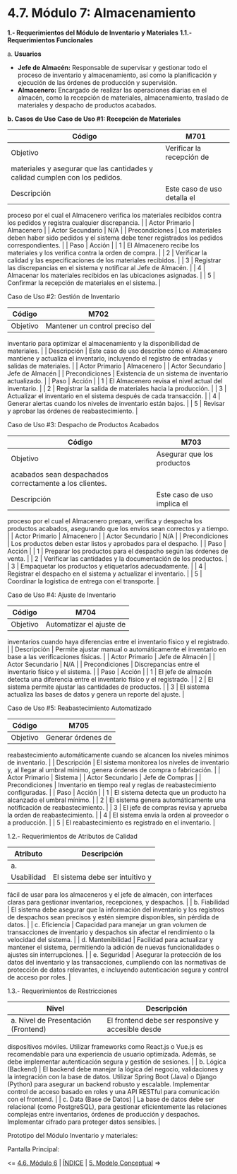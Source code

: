 # 4.7. Módulo 7: Almacenamiento

**1.- Requerimientos del Módulo de Inventario y Materiales**
**1.1.- Requerimientos Funcionales**

 a. **Usuarios**
- **Jefe de Almacén:** Responsable de supervisar y gestionar todo el proceso de inventario y almacenamiento, así como la planificación y ejecución de las órdenes de producción y supervisión.
- **Almacenero:** Encargado de realizar las operaciones diarias en el almacén, como la recepción de materiales, almacenamiento, traslado de materiales y despacho de productos acabados.

**b. Casos de Uso**
 **Caso de Uso #1: Recepción de Materiales**

| Código | M701 |
| --- | --- |
| Objetivo | Verificar la recepción de
  materiales y asegurar que las cantidades y calidad cumplen con los pedidos. |
| Descripción | Este caso de uso detalla el
  proceso por el cual el Almacenero verifica los materiales recibidos contra
  los pedidos y registra cualquier discrepancia. |
| Actor
  Primario | Almacenero |
| Actor
  Secundario | N/A |
| Precondiciones | Los materiales deben haber sido
  pedidos y el sistema debe tener registrados los pedidos correspondientes. |
| Paso | Acción |
| 1 | El Almacenero recibe los
  materiales y los verifica contra la orden de compra. |
| 2 | Verificar la calidad y las
  especificaciones de los materiales recibidos. |
| 3 | Registrar las discrepancias en el
  sistema y notificar al Jefe de Almacén. |
| 4 | Almacenar los materiales recibidos
  en las ubicaciones asignadas. |
| 5 | Confirmar la recepción de
  materiales en el sistema. |

Caso de Uso #2: Gestión de Inventario

| Código | M702 |
| --- | --- |
| Objetivo | Mantener un control preciso del
  inventario para optimizar el almacenamiento y la disponibilidad de
  materiales. |
| Descripción | Este caso de uso describe cómo el
  Almacenero mantiene y actualiza el inventario, incluyendo el registro de
  entradas y salidas de materiales. |
| Actor
  Primario | Almacenero |
| Actor
  Secundario | Jefe de Almacén |
| Precondiciones | Existencia de un sistema de
  inventario actualizado. |
| Paso | Acción |
| 1 | El Almacenero revisa el nivel
  actual del inventario. |
| 2 | Registrar la salida de materiales
  hacia la producción. |
| 3 | Actualizar el inventario en el
  sistema después de cada transacción. |
| 4 | Generar alertas cuando los niveles
  de inventario están bajos. |
| 5 | Revisar y aprobar las órdenes de
  reabastecimiento. |

Caso de Uso #3: Despacho de Productos Acabados

| Código | M703 |
| --- | --- |
| Objetivo | Asegurar que los productos
  acabados sean despachados correctamente a los clientes. |
| Descripción | Este caso de uso implica el
  proceso por el cual el Almacenero prepara, verifica y despacha los productos
  acabados, asegurando que los envíos sean correctos y a tiempo. |
| Actor
  Primario | Almacenero |
| Actor
  Secundario | N/A |
| Precondiciones | Los productos deben estar listos y
  aprobados para el despacho. |
| Paso | Acción |
| 1 | Preparar los productos para el
  despacho según las órdenes de venta. |
| 2 | Verificar las cantidades y la
  documentación de los productos. |
| 3 | Empaquetar los productos y
  etiquetarlos adecuadamente. |
| 4 | Registrar el despacho en el
  sistema y actualizar el inventario. |
| 5 | Coordinar la logística de entrega
  con el transporte. |

Caso de Uso #4: Ajuste de Inventario

| Código | M704 |
| --- | --- |
| Objetivo | Automatizar el ajuste de
  inventarios cuando haya diferencias entre el inventario físico y el
  registrado. |
| Descripción | Permite ajustar manual o
  automáticamente el inventario en base a las verificaciones físicas. |
| Actor
  Primario | Jefe de Almacén |
| Actor
  Secundario | N/A |
| Precondiciones | Discrepancias entre el inventario
  físico y el sistema. |
| Paso | Acción |
| 1 | El jefe de almacén detecta una
  diferencia entre el inventario físico y el registrado. |
| 2 | El sistema permite ajustar las
  cantidades de productos. |
| 3 | El sistema actualiza las bases de
  datos y genera un reporte del ajuste. |

Caso de Uso #5: Reabastecimiento Automatizado

| Código | M705 |
| --- | --- |
| Objetivo | Generar órdenes de
  reabastecimiento automáticamente cuando se alcancen los niveles mínimos de
  inventario. |
| Descripción | El sistema monitorea los niveles
  de inventario y, al llegar al umbral mínimo, genera órdenes de compra o
  fabricación. |
| Actor
  Primario | Sistema |
| Actor
  Secundario | Jefe de Compras |
| Precondiciones | Inventario en tiempo real y reglas
  de reabastecimiento configuradas. |
| Paso | Acción |
| 1 | El sistema detecta que un producto
  ha alcanzado el umbral mínimo. |
| 2 | El sistema genera automáticamente
  una notificación de reabastecimiento. |
| 3 | El jefe de compras revisa y
  aprueba la orden de reabastecimiento. |
| 4 | El sistema envía la orden al
  proveedor o a producción. |
| 5 | El reabastecimiento es registrado
  en el inventario. |

1.2.- Requerimientos de Atributos de Calidad

| Atributo | Descripción |
| --- | --- |
| a.
  Usabilidad | El sistema debe ser intuitivo y
  fácil de usar para los almaceneros y el jefe de almacén, con interfaces
  claras para gestionar inventarios, recepciones, y despachos. |
| b.
  Fiabilidad | El sistema debe asegurar que la
  información del inventario y los registros de despachos sean precisos y estén
  siempre disponibles, sin pérdida de datos. |
| c.
  Eficiencia | Capacidad para manejar un gran
  volumen de transacciones de inventario y despachos sin afectar el rendimiento
  o la velocidad del sistema. |
| d.
  Mantenibilidad | Facilidad para actualizar y
  mantener el sistema, permitiendo la adición de nuevas funcionalidades o
  ajustes sin interrupciones. |
| e.
  Seguridad | Asegurar la protección de los
  datos del inventario y las transacciones, cumpliendo con las normativas de
  protección de datos relevantes, e incluyendo autenticación segura y control
  de acceso por roles. |

1.3.- Requerimientos de Restricciones

| Nivel | Descripción |
| --- | --- |
| a. Nivel de Presentación (Frontend) | El frontend debe ser responsive y accesible desde
  dispositivos móviles. Utilizar frameworks como React.js o Vue.js
  es recomendable para una experiencia de usuario optimizada. Además, se debe
  implementar autenticación segura y gestión de sesiones. |
| b.
  Lógica (Backend) | El backend debe manejar la lógica
  del negocio, validaciones y la integración con la base de datos. Utilizar Spring Boot (Java) o Django (Python) para asegurar un
  backend robusto y escalable. Implementar control de acceso basado en roles y
  una API RESTful para comunicación con el frontend. |
| c. Data (Base de Datos) | La base de datos debe ser relacional (como PostgreSQL), para gestionar eficientemente las relaciones complejas entre inventarios, órdenes de
  producción y despachos. Implementar cifrado para proteger datos sensibles. |

Prototipo del Módulo Inventario y materiales:

Pantalla Principal:


<= [4.6. Módulo 6](../4.6/4.6.md) | [ÍNDICE](../../README.md) | [5. Modelo Conceptual](../../5/5.md) =>
